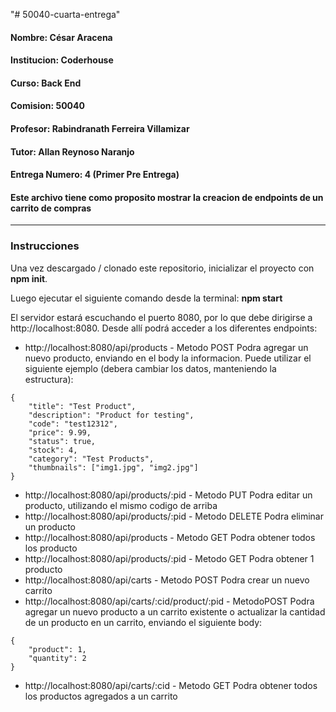 "# 50040-cuarta-entrega"

#### Nombre: César Aracena

#### Institucion: Coderhouse

#### Curso: Back End

#### Comision: 50040

#### Profesor: Rabindranath Ferreira Villamizar

#### Tutor: Allan Reynoso Naranjo

#### Entrega Numero: 4 (Primer Pre Entrega)

#### Este archivo tiene como proposito mostrar la creacion de endpoints de un carrito de compras

---

### Instrucciones

Una vez descargado / clonado este repositorio, inicializar el proyecto con **npm init**.

Luego ejecutar el siguiente comando desde la terminal: **npm start**

El servidor estará escuchando el puerto 8080, por lo que debe dirigirse a http://localhost:8080. Desde allí podrá acceder a los diferentes endpoints:

-   http://localhost:8080/api/products - Metodo POST Podra agregar un nuevo producto, enviando en el body la informacion. Puede utilizar el siguiente ejemplo (debera cambiar los datos, manteniendo la estructura):

```
{
    "title": "Test Product",
    "description": "Product for testing",
    "code": "test12312",
    "price": 9.99,
    "status": true,
    "stock": 4,
    "category": "Test Products",
    "thumbnails": ["img1.jpg", "img2.jpg"]
}
```

-   http://localhost:8080/api/products/:pid - Metodo PUT Podra editar un producto, utilizando el mismo codigo de arriba
-   http://localhost:8080/api/products/:pid - Metodo DELETE Podra eliminar un producto
-   http://localhost:8080/api/products - Metodo GET Podra obtener todos los producto
-   http://localhost:8080/api/products/:pid - Metodo GET Podra obtener 1 producto
-   http://localhost:8080/api/carts - Metodo POST Podra crear un nuevo carrito
-   http://localhost:8080/api/carts/:cid/product/:pid - MetodoPOST Podra agregar un nuevo producto a un carrito existente o actualizar la cantidad de un producto en un carrito, enviando el siguiente body:

```
{
	"product": 1,
    "quantity": 2
}
```

-   http://localhost:8080/api/carts/:cid - Metodo GET Podra obtener todos los productos agregados a un carrito
